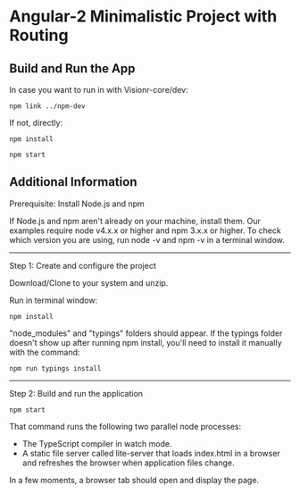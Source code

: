 # Angular-2 Minimalistic Project with Routing 

## Build and Run the App

In case you want to run in with Visionr-core/dev:
```
npm link ../npm-dev
```
If not, directly:

```
npm install
```
```
npm start
```


## Additional Information

Prerequisite: Install Node.js and npm

If Node.js and npm aren't already on your machine, install them. Our examples require node v4.x.x or higher and npm 3.x.x or higher. To check which version you are using, run node -v and npm -v in a terminal window.

-------------------------------------------------

Step 1: Create and configure the project

Download/Clone to your system and unzip.

Run in terminal window:
```
npm install
```
"node_modules" and "typings" folders should appear. If the typings folder doesn't show up after running npm install, you'll need to install it manually with the command:
```
npm run typings install
```
-------------------------------------------------

Step 2: Build and run the application
```
npm start
```
That command runs the following two parallel node processes:

  + The TypeScript compiler in watch mode.
  + A static file server called lite-server that loads index.html in a browser and refreshes the browser when application files change.

In a few moments, a browser tab should open and display the page.

